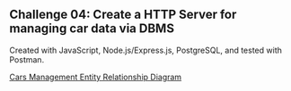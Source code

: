 ## Challenge 04: Create a HTTP Server for managing car data via DBMS

Created with JavaScript, Node.js/Express.js, PostgreSQL, and tested with Postman.

[Cars Management Entity Relationship Diagram](https://dbdiagram.io/d/Car-Management-651feaebffbf5169f02c8375)

